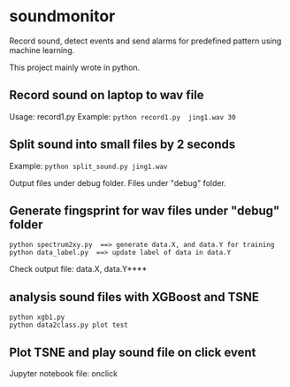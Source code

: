 # soundmonitor
Record sound, detect events and send alarms for predefined pattern using machine learning.

This project mainly wrote in python.

##  Record sound on laptop to wav file
Usage: record1.py <filename> <seconds>
Example:
```python record1.py  jing1.wav 30```


##  Split sound into small files by 2 seconds
Example:
```python split_sound.py jing1.wav```

Output files under debug folder.
Files under "debug" folder.

## Generate fingsprint for wav files under "debug" folder
```
python spectrum2xy.py  ==> generate data.X, and data.Y for training
python data_label.py  ==> update label of data in data.Y
```

Check output file: data.X, data.Y****

## analysis sound files with XGBoost and TSNE

```
python xgb1.py
python data2class.py plot test
```

## Plot TSNE and play sound file on click event
Jupyter notebook file: onclick

